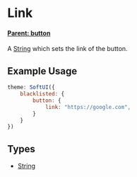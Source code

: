 # Link
#### **[Parent: button](/docs/blacklisted/button/)**

A [String](https://developer.mozilla.org/en-US/docs/Web/JavaScript/Reference/Global_Objects/String) which sets the link of the button.

## Example Usage
```js
theme: SoftUI({
    blacklisted: {
        button: {
            link: "https://google.com",
        }
    }
})
```

## Types
- [String](https://developer.mozilla.org/en-US/docs/Web/JavaScript/Reference/Global_Objects/String)